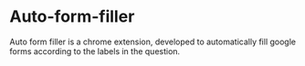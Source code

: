 # Auto-form-filler
Auto form filler is a chrome extension, developed to automatically fill google forms according to the labels in the question.

